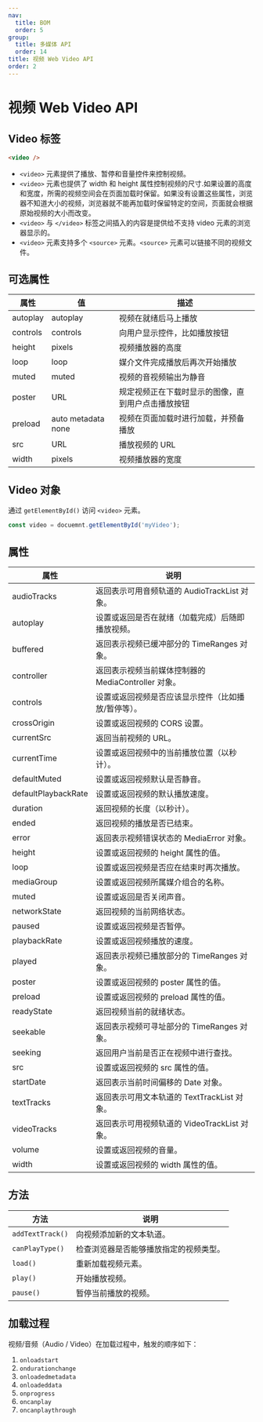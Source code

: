 ```yaml
---
nav:
  title: BOM
  order: 5
group:
  title: 多媒体 API
  order: 14
title: 视频 Web Video API
order: 2
---
```


# 视频 Web Video API

## Video 标签

```html
<video />
```

- `<video>` 元素提供了播放、暂停和音量控件来控制视频。
- `<video>` 元素也提供了 width 和 height 属性控制视频的尺寸.如果设置的高度和宽度，所需的视频空间会在页面加载时保留。如果没有设置这些属性，浏览器不知道大小的视频，浏览器就不能再加载时保留特定的空间，页面就会根据原始视频的大小而改变。
- `<video>` 与 `</video>` 标签之间插入的内容是提供给不支持 video 元素的浏览器显示的。
- `<video>` 元素支持多个 `<source>` 元素。`<source>` 元素可以链接不同的视频文件。

## 可选属性

| 属性     | 值                 | 描述                                               |
| -------- | ------------------ | -------------------------------------------------- |
| autoplay | autoplay           | 视频在就绪后马上播放                               |
| controls | controls           | 向用户显示控件，比如播放按钮                       |
| height   | pixels             | 视频播放器的高度                                   |
| loop     | loop               | 媒介文件完成播放后再次开始播放                     |
| muted    | muted              | 视频的音视频输出为静音                             |
| poster   | URL                | 规定视频正在下载时显示的图像，直到用户点击播放按钮 |
| preload  | auto metadata none | 视频在页面加载时进行加载，并预备播放               |
| src      | URL                | 播放视频的 URL                                     |
| width    | pixels             | 视频播放器的宽度                                   |

## Video 对象

通过 `getElementById()` 访问 `<video>` 元素。

```js
const video = docuemnt.getElementById('myVideo');
```

## 属性

| 属性                | 说明                                                |
| ------------------- | --------------------------------------------------- |
| audioTracks         | 返回表示可用音频轨道的 AudioTrackList 对象。        |
| autoplay            | 设置或返回是否在就绪（加载完成）后随即播放视频。    |
| buffered            | 返回表示视频已缓冲部分的 TimeRanges 对象。          |
| controller          | 返回表示视频当前媒体控制器的 MediaController 对象。 |
| controls            | 设置或返回视频是否应该显示控件（比如播放/暂停等）。 |
| crossOrigin         | 设置或返回视频的 CORS 设置。                        |
| currentSrc          | 返回当前视频的 URL。                                |
| currentTime         | 设置或返回视频中的当前播放位置（以秒计）。          |
| defaultMuted        | 设置或返回视频默认是否静音。                        |
| defaultPlaybackRate | 设置或返回视频的默认播放速度。                      |
| duration            | 返回视频的长度（以秒计）。                          |
| ended               | 返回视频的播放是否已结束。                          |
| error               | 返回表示视频错误状态的 MediaError 对象。            |
| height              | 设置或返回视频的 height 属性的值。                  |
| loop                | 设置或返回视频是否应在结束时再次播放。              |
| mediaGroup          | 设置或返回视频所属媒介组合的名称。                  |
| muted               | 设置或返回是否关闭声音。                            |
| networkState        | 返回视频的当前网络状态。                            |
| paused              | 设置或返回视频是否暂停。                            |
| playbackRate        | 设置或返回视频播放的速度。                          |
| played              | 返回表示视频已播放部分的 TimeRanges 对象。          |
| poster              | 设置或返回视频的 poster 属性的值。                  |
| preload             | 设置或返回视频的 preload 属性的值。                 |
| readyState          | 返回视频当前的就绪状态。                            |
| seekable            | 返回表示视频可寻址部分的 TimeRanges 对象。          |
| seeking             | 返回用户当前是否正在视频中进行查找。                |
| src                 | 设置或返回视频的 src 属性的值。                     |
| startDate           | 返回表示当前时间偏移的 Date 对象。                  |
| textTracks          | 返回表示可用文本轨道的 TextTrackList 对象。         |
| videoTracks         | 返回表示可用视频轨道的 VideoTrackList 对象。        |
| volume              | 设置或返回视频的音量。                              |
| width               | 设置或返回视频的 width 属性的值。                   |

## 方法

| 方法             | 说明                                   |
| ---------------- | -------------------------------------- |
| `addTextTrack()` | 向视频添加新的文本轨道。               |
| `canPlayType()`  | 检查浏览器是否能够播放指定的视频类型。 |
| `load()`         | 重新加载视频元素。                     |
| `play()`         | 开始播放视频。                         |
| `pause()`        | 暂停当前播放的视频。                   |

## 加载过程

视频/音频（Audio / Video）在加载过程中，触发的顺序如下：

1. `onloadstart`
2. `ondurationchange`
3. `onloadedmetadata`
4. `onloadeddata`
5. `onprogress`
6. `oncanplay`
7. `oncanplaythrough`
